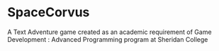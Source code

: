 # SpaceCorvus
A Text Adventure game created as an academic requirement of Game Development : Advanced Programming program at Sheridan College
